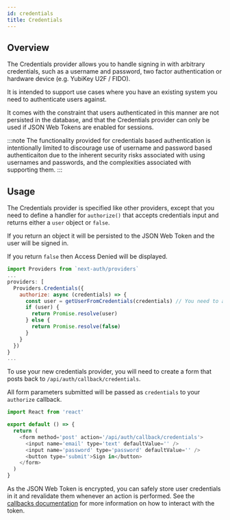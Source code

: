 ```yaml
---
id: credentials
title: Credentials
---
```


## Overview

The Credentials provider allows you to handle signing in with arbitrary credentials, such as a username and password, two factor authentication or hardware device (e.g. YubiKey U2F / FIDO).

It is intended to support use cases where you have an existing system you need to authenticate users against.

It comes with the constraint that users authenticated in this manner are not persisted in the database, and that the Credentials provider can only be used if JSON Web Tokens are enabled for sessions.

:::note
The functionality provided for credentials based authentication is intentionally limited to discourage use of username and password based authenticaiton due to the inherent security risks associated with using usernames and passwords, and the complexities associated with supporting them.
:::

## Usage

The Credentials provider is specified like other providers, except that you need to define a handler for `authorize()` that accepts credentials input and returns either a `user` object or `false`.

If you return an object it will be persisted to the JSON Web Token and the user will be signed in.

If you return `false` then Access Denied will be displayed.

```js title="/pages/api/auth/[...nextauth].js"
import Providers from `next-auth/providers`
...
providers: [
  Providers.Credentials({
    authorize: async (credentials) => {
      const user = getUserFromCredentials(credentials) // You need to add this!
      if (user) {
        return Promise.resolve(user)
      } else {
        return Promise.resolve(false)
      }
    }
  })
}
...
```

To use your new credentials provider, you will need to create a form that posts back to `/api/auth/callback/credentials`.

All form parameters submitted will be passed as `credentials` to your `authorize` callback.

```js title="/pages/signin"
import React from 'react'

export default () => {
  return (
    <form method='post' action='/api/auth/callback/credentials'>
      <input name='email' type='text' defaultValue='' />
      <input name='password' type='password' defaultValue='' />
      <button type='submit'>Sign in</button>
    </form>
  )
}
```

As the JSON Web Token is encrypted, you can safely store user credentials in it and revalidate them whenever an action is performed. See the [callbacks documentation](/configuration/callbacks) for more information on how to interact with the token.